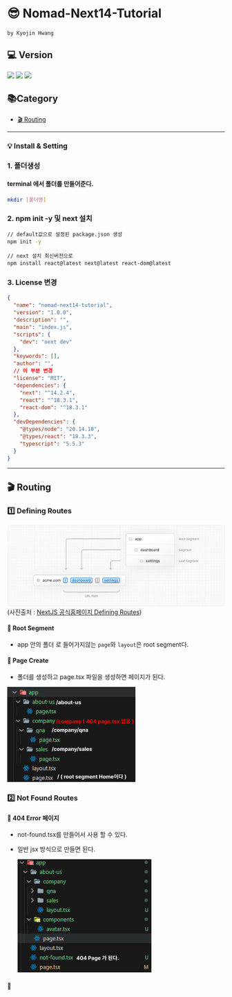 # 😎 Nomad-Next14-Tutorial

`by Kyojin Hwang`

## 💻 Version

<img src="https://img.shields.io/badge/Node.js 20.12.1-339933?style=for-the-badge&logo=Node.js&logoColor=white">
<img src="https://img.shields.io/badge/NPM 10.5.0-346?style=for-the-badge&logo=npm&logoColor=red">
<img src="https://img.shields.io/badge/NPM 14.2.4-000000?style=for-the-badge&logo=next.js&logoColor=white">

## 📚Category

- [🎬 Routing](#-Routing)

---

### 💡 Install & Setting

### 1. 폴더생성

#### terminal 에서 폴더를 만들어준다.

```bash
mkdir [폴더명]
```

### 2. npm init -y 및 next 설치

```bash
// default값으로 설정된 package.json 생성
npm init -y

// next 설치 최신버전으로
npm install react@latest next@latest react-dom@latest
```

### 3. License 변경

```json
{
  "name": "nomad-next14-tutorial",
  "version": "1.0.0",
  "description": "",
  "main": "index.js",
  "scripts": {
    "dev": "next dev"
  },
  "keywords": [],
  "author": "",
  // 이 부분 변경
  "license": "MIT",
  "dependencies": {
    "next": "^14.2.4",
    "react": "^18.3.1",
    "react-dom": "^18.3.1"
  },
  "devDependencies": {
    "@types/node": "20.14.10",
    "@types/react": "18.3.3",
    "typescript": "5.5.3"
  }
}
```

---

## 🎬 Routing

### 1️⃣ Defining Routes

![alt text](image.png)
(사진출처 : [NextJS 공식홈페이지 Defining Routes](https://nextjs.org/docs/app/building-your-application/routing/defining-routes))

#### 🎈 Root Segment

- app 안의 폴더 로 들어가지않는 `page`와 `layout`은 root segment다.

#### 🎈 Page Create

- 폴더를 생성하고 page.tsx 파일을 생성하면 페이지가 된다.

![alt text](route-create.png)

### 2️⃣ Not Found Routes

#### 🎈 404 Error 페이지

- not-found.tsx를 만들어서 사용 할 수 있다.
- 일반 jsx 방식으로 만들면 된다.

  ![alt text](route-404.png)

#### 🎈
